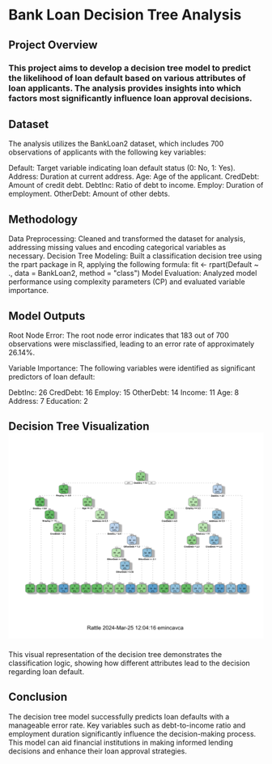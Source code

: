 # Bank Loan Decision Tree Analysis
## Project Overview
### This project aims to develop a decision tree model to predict the likelihood of loan default based on various attributes of loan applicants. The analysis provides insights into which factors most significantly influence loan approval decisions.

## Dataset 
The analysis utilizes the BankLoan2 dataset, which includes 700 observations of applicants with the following key variables:

Default: Target variable indicating loan default status (0: No, 1: Yes).
Address: Duration at current address.
Age: Age of the applicant.
CredDebt: Amount of credit debt.
DebtInc: Ratio of debt to income.
Employ: Duration of employment.
OtherDebt: Amount of other debts.

## Methodology

Data Preprocessing: Cleaned and transformed the dataset for analysis, addressing missing values and encoding categorical variables as necessary.
Decision Tree Modeling: Built a classification decision tree using the rpart package in R, applying the following formula:
fit <- rpart(Default ~ ., data = BankLoan2, method = "class")
Model Evaluation: Analyzed model performance using complexity parameters (CP) and evaluated variable importance.

## Model Outputs

Root Node Error: The root node error indicates that 183 out of 700 observations were misclassified, leading to an error rate of approximately 26.14%.

Variable Importance: The following variables were identified as significant predictors of loan default:

DebtInc: 26
CredDebt: 16
Employ: 15
OtherDebt: 14
Income: 11
Age: 8
Address: 7
Education: 2

## Decision Tree Visualization ![Decision_Tree](https://github.com/emincavusoglu/portfolio/blob/Bank-loan-decision-tree/Decision%20Tree.png)
This visual representation of the decision tree demonstrates the classification logic, showing how different attributes lead to the decision regarding loan default.

## Conclusion 
The decision tree model successfully predicts loan defaults with a manageable error rate. Key variables such as debt-to-income ratio and employment duration significantly influence the decision-making process. This model can aid financial institutions in making informed lending decisions and enhance their loan approval strategies.
